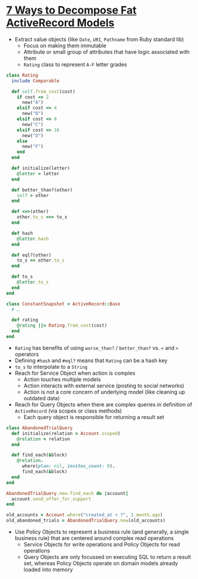 # [7 Ways to Decompose Fat ActiveRecord Models](https://codeclimate.com/blog/7-ways-to-decompose-fat-activerecord-models/)

* Extract value objects (like `Date`, `URI`, `Pathname` from Ruby standard lib)
  * Focus on making them immutable
  * Attribute or small group of attributes that have logic associated with them
  * `Rating` class to represent `A-F` letter grades

```ruby
class Rating
  include Comparable

  def self.from_cost(cost)
    if cost <= 2
      new("A")
    elsif cost <= 4
      new("B")
    elsif cost <= 8
      new("C")
    elsif cost <= 16
      new("D")
    else
      new("F")
    end
  end

  def initialize(letter)
    @letter = letter
  end

  def better_than?(other)
    self > other
  end

  def <=>(other)
    other.to_s <=> to_s
  end

  def hash
    @letter.hash
  end

  def eql?(other)
    to_s == other.to_s
  end

  def to_s
    @letter.to_s
  end
end

class ConstantSnapshot < ActiveRecord::Base
  # …

  def rating
    @rating ||= Rating.from_cost(cost)
  end
end
```

* `Rating` has benefits of using `worse_than?` / `better_than?` vs. `<` and `>` operators
* Defining `#hash` and `#eql?` means that `Rating` can be a hash key
* `to_s` to interpolate to a `String`
* Reach for Service Object when action is complex
  * Action touches multiple models
  * Action interacts with external service (posting to social networks)
  * Action is not a core concern of underlying model (like cleaning up outdated data)
* Reach for Query Objects when there are complex queries in definition of `ActiveRecord` (via scopes or class methods)
  * Each query object is responsible for returning a result set

```ruby
class AbandonedTrialQuery
  def initialize(relation = Account.scoped)
    @relation = relation
  end

  def find_each(&block)
    @relation.
      where(plan: nil, invites_count: 0).
      find_each(&block)
  end
end

AbandonedTrialQuery.new.find_each do |account|
  account.send_offer_for_support
end

old_accounts = Account.where("created_at < ?", 1.month.ago)
old_abandoned_trials = AbandonedTrialQuery.new(old_accounts)
```

* Use Policy Objects to represent a business rule (and generally, a single business rule) that are centered around complex read operations
  * Service Objects for write operations and Policy Objects for read operations
  * Query Objects are only focussed on executing SQL to return a result set, whereas Policy Objects operate on domain models already loaded into memory